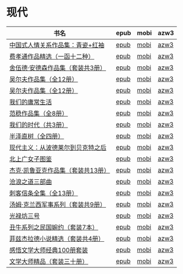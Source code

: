 # 现代

| 书名 | epub | mobi | azw3 |
| --- | --- | --- | --- |
| [中国式人情关系作品集：青瓷+红袖](http://ct.dalanmei.com/f/31084289-771232070-a7187d) | [epub](http://ct.dalanmei.com/f/31084289-771232070-a7187d) | [mobi](http://ct.dalanmei.com/f/31084289-771247120-7610b8) | [azw3](http://ct.dalanmei.com/f/31084289-771238322-510880) |
| [费孝通作品精选（一函十二种）](http://ct.dalanmei.com/f/31084289-771230153-40d61e) | [epub](http://ct.dalanmei.com/f/31084289-771230153-40d61e) | [mobi](http://ct.dalanmei.com/f/31084289-771241497-4c6f87) | [azw3](http://ct.dalanmei.com/f/31084289-771233709-493dad) |
| [舍伍德·安德森作品集（套装共3册）](http://ct.dalanmei.com/f/31084289-771230751-994e14) | [epub](http://ct.dalanmei.com/f/31084289-771230751-994e14) | [mobi](http://ct.dalanmei.com/f/31084289-771246310-2bab75) | [azw3](http://ct.dalanmei.com/f/31084289-771236034-ec7f2f) |
| [吴尔夫作品集（全12册）](http://ct.dalanmei.com/f/31084289-577383588-741b78) | [epub](http://ct.dalanmei.com/f/31084289-577383588-741b78) | [mobi](http://ct.dalanmei.com/f/31084289-577384185-583e7b) | [azw3](http://ct.dalanmei.com/f/31084289-577385763-1c8859) |
| [吴尔夫作品集（全12册）](http://ct.dalanmei.com/f/31084289-575173572-2b5f83) | [epub](http://ct.dalanmei.com/f/31084289-575173572-2b5f83) | [mobi](http://ct.dalanmei.com/f/31084289-575324760-29b1a3) | [azw3](http://ct.dalanmei.com/f/31084289-575299586-ee8e4b) |
| [我们的庸常生活](http://ct.dalanmei.com/f/31084289-570170478-2a0319) | [epub](http://ct.dalanmei.com/f/31084289-570170478-2a0319) | [mobi](http://ct.dalanmei.com/f/31084289-570288080-51a766) | [azw3](http://ct.dalanmei.com/f/31084289-570358849-956e52) |
| [范稳作品集（全8册）](http://ct.dalanmei.com/f/31084289-570171089-a77613) | [epub](http://ct.dalanmei.com/f/31084289-570171089-a77613) | [mobi](http://ct.dalanmei.com/f/31084289-570290555-7ff6ac) | [azw3](http://ct.dalanmei.com/f/31084289-570359889-df3027) |
| [我们的时代（共3册）](http://ct.dalanmei.com/f/31084289-570154965-54aaf8) | [epub](http://ct.dalanmei.com/f/31084289-570154965-54aaf8) | [mobi](http://ct.dalanmei.com/f/31084289-570326334-3cf01c) | [azw3](http://ct.dalanmei.com/f/31084289-571395755-8fe172) |
| [半泽直树（全四册）](http://ct.dalanmei.com/f/31084289-571713816-d39e49) | [epub](http://ct.dalanmei.com/f/31084289-571713816-d39e49) | [mobi](http://ct.dalanmei.com/f/31084289-572114196-92bc02) | [azw3](http://ct.dalanmei.com/f/31084289-572127451-4f223f) |
| [现代主义：从波德莱尔到贝克特之后](http://ct.dalanmei.com/f/31084289-571698497-8e39dd) | [epub](http://ct.dalanmei.com/f/31084289-571698497-8e39dd) | [mobi](http://ct.dalanmei.com/f/31084289-572115872-e618da) | [azw3](http://ct.dalanmei.com/f/31084289-572144773-37642f) |
| [北上广女子图鉴](http://ct.dalanmei.com/f/31084289-571635432-673c34) | [epub](http://ct.dalanmei.com/f/31084289-571635432-673c34) | [mobi](http://ct.dalanmei.com/f/31084289-572124469-a4ed77) | [azw3](http://ct.dalanmei.com/f/31084289-572184956-798978) |
| [杰克·凯鲁亚克作品集（套装共13册）](http://ct.dalanmei.com/f/31084289-571635318-9262eb) | [epub](http://ct.dalanmei.com/f/31084289-571635318-9262eb) | [mobi](http://ct.dalanmei.com/f/31084289-572124862-1fbf71) | [azw3](http://ct.dalanmei.com/f/31084289-572185361-a03232) |
| [沧浪之道三部曲](http://ct.dalanmei.com/f/31084289-571625698-25e147) | [epub](http://ct.dalanmei.com/f/31084289-571625698-25e147) | [mobi](http://ct.dalanmei.com/f/31084289-572129849-87c8c9) | [azw3](http://ct.dalanmei.com/f/31084289-572189882-03688f) |
| [刺客信条全集（全13册）](http://ct.dalanmei.com/f/31084289-571556158-93f660) | [epub](http://ct.dalanmei.com/f/31084289-571556158-93f660) | [mobi](http://ct.dalanmei.com/f/31084289-571912774-a206b7) | [azw3](http://ct.dalanmei.com/f/31084289-572203360-6c96ea) |
| [汤姆·克兰西军事系列（套装共9册）](http://ct.dalanmei.com/f/31084289-571556208-ba5f68) | [epub](http://ct.dalanmei.com/f/31084289-571556208-ba5f68) | [mobi](http://ct.dalanmei.com/f/31084289-571912994-11fc4f) | [azw3](http://ct.dalanmei.com/f/31084289-572203393-faccf2) |
| [光禄坊三号](http://ct.dalanmei.com/f/31084289-571556264-f52f18) | [epub](http://ct.dalanmei.com/f/31084289-571556264-f52f18) | [mobi](http://ct.dalanmei.com/f/31084289-571913169-20ea5b) | [azw3](http://ct.dalanmei.com/f/31084289-572203506-7be1e8) |
| [丑牛系列之民国婉约（套装7本）](http://ct.dalanmei.com/f/31084289-571562268-699f02) | [epub](http://ct.dalanmei.com/f/31084289-571562268-699f02) | [mobi](http://ct.dalanmei.com/f/31084289-571991779-328e1f) | [azw3](http://ct.dalanmei.com/f/31084289-571910909-e3d8f7) |
| [菲兹杰拉德小说精选（套装共4册）](http://ct.dalanmei.com/f/31084289-571562850-0e0d15) | [epub](http://ct.dalanmei.com/f/31084289-571562850-0e0d15) | [mobi](http://ct.dalanmei.com/f/31084289-572010619-5515d5) | [azw3](http://ct.dalanmei.com/f/31084289-571911066-729f33) |
| [感悟文学大师经典100册套装](http://ct.dalanmei.com/f/31084289-571602585-39934c) | [epub](http://ct.dalanmei.com/f/31084289-571602585-39934c) | [mobi](http://ct.dalanmei.com/f/31084289-571737900-91ee1d) | [azw3](http://ct.dalanmei.com/f/31084289-571917185-c063bd) |
| [文学大师精品（套装三十册）](http://ct.dalanmei.com/f/31084289-571600716-2769ae) | [epub](http://ct.dalanmei.com/f/31084289-571600716-2769ae) | [mobi](http://ct.dalanmei.com/f/31084289-571738194-289d9f) | [azw3](http://ct.dalanmei.com/f/31084289-571917747-e0aece) |
